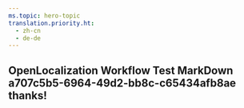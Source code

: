 ```yaml
---
ms.topic: hero-topic
translation.priority.ht: 
  - zh-cn
  - de-de
---
```

## OpenLocalization Workflow Test MarkDown a707c5b5-6964-49d2-bb8c-c65434afb8ae thanks!
